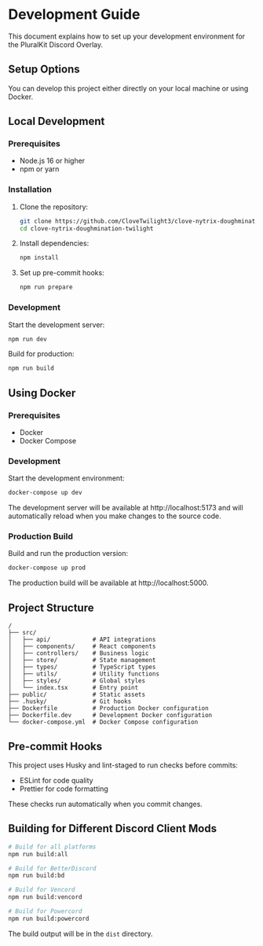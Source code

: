 # Development Guide

This document explains how to set up your development environment for the PluralKit Discord Overlay.

## Setup Options

You can develop this project either directly on your local machine or using Docker.

## Local Development

### Prerequisites
- Node.js 16 or higher
- npm or yarn

### Installation
1. Clone the repository:
   ```bash
   git clone https://github.com/CloveTwilight3/clove-nytrix-doughmination-twilight.git
   cd clove-nytrix-doughmination-twilight
   ```

2. Install dependencies:
   ```bash
   npm install
   ```

3. Set up pre-commit hooks:
   ```bash
   npm run prepare
   ```

### Development

Start the development server:
```bash
npm run dev
```

Build for production:
```bash
npm run build
```

## Using Docker

### Prerequisites
- Docker
- Docker Compose

### Development

Start the development environment:
```bash
docker-compose up dev
```

The development server will be available at http://localhost:5173 and will automatically reload when you make changes to the source code.

### Production Build

Build and run the production version:
```bash
docker-compose up prod
```

The production build will be available at http://localhost:5000.

## Project Structure

```
/
├── src/
│   ├── api/            # API integrations
│   ├── components/     # React components
│   ├── controllers/    # Business logic
│   ├── store/          # State management
│   ├── types/          # TypeScript types
│   ├── utils/          # Utility functions
│   ├── styles/         # Global styles
│   └── index.tsx       # Entry point
├── public/             # Static assets
├── .husky/             # Git hooks
├── Dockerfile          # Production Docker configuration
├── Dockerfile.dev      # Development Docker configuration
└── docker-compose.yml  # Docker Compose configuration
```

## Pre-commit Hooks

This project uses Husky and lint-staged to run checks before commits:

- ESLint for code quality
- Prettier for code formatting

These checks run automatically when you commit changes.

## Building for Different Discord Client Mods

```bash
# Build for all platforms
npm run build:all

# Build for BetterDiscord
npm run build:bd

# Build for Vencord
npm run build:vencord

# Build for Powercord
npm run build:powercord
```

The build output will be in the `dist` directory.